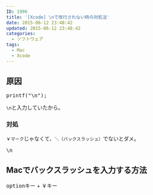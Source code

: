 ```yaml
---
ID: 1996
title: '[Xcode] \nで改行されない時の対処法'
date: 2015-06-12 23:48:42
updated: 2015-06-12 23:48:42
categories:
  - ソフトウェア
tags:
  - Mac
  - Xcode
---
```


<h2>原因</h2>
<pre>printf("\n");</pre>

<p><code>\n</code>と入力していたから。</p>

<h3>対処</h3>
<p><code>￥マーク</code>じゃなくて、<code>＼（バックスラッシュ）</code>でないとダメ。</p>

<pre>\n</pre>

<h2>Macでバックスラッシュを入力する方法</h2>
<p><kbd>optionキー</kbd> + <kbd>￥キー</kbd></p>
